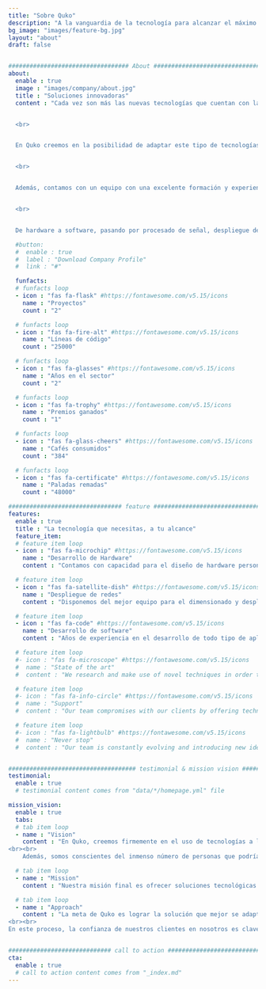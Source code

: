 ```yaml
---
title: "Sobre Quko"
description: "A la vanguardia de la tecnología para alcanzar el máximo rendimiento"
bg_image: "images/feature-bg.jpg"
layout: "about"
draft: false


################################## About #####################################
about:
  enable : true
  image : "images/company/about.jpg"
  title : "Soluciones innovadoras"
  content : "Cada vez son más las nuevas tecnologías que cuentan con la capacidad de revolucionar un negocio, una actividad o incluso un sector entero. Desde data science a inteligencia artificial, pasando por internet de las cosas o procesado de datos, es evidente que hoy día resulta crucial sacarle el máximo partido a estas herramientas para maximizar el rendimiento de cualquier actividad.


  <br>


  En Quko creemos en la posibilidad de adaptar este tipo de tecnologías de tal forma que puedan utilizarse en todo tipo de circunstancias diferentes, logrando así optimizar procesos de formas antes inimaginables. 


  <br>


  Además, contamos con un equipo con una excelente formación y experiencia en el sector para implementar estas técnicas de vanguardia a la hora de resolver cualquier problema que las requiera. 


  <br>


  De hardware a software, pasando por procesado de señal, despliegue de redes de comunicaciones o implementación de sistemas empotrados, en Quko siempre habrá un experto en la materia para ofrecerte la solución que mejor se adapte a tus necesidades."

  #button:
  #  enable : true
  #  label : "Download Company Profile"
  #  link : "#"

  funfacts:
  # funfacts loop
  - icon : "fas fa-flask" #https://fontawesome.com/v5.15/icons
    name : "Proyectos"
    count : "2"

  # funfacts loop
  - icon : "fas fa-fire-alt" #https://fontawesome.com/v5.15/icons
    name : "Líneas de código"
    count : "25000"

  # funfacts loop
  - icon : "fas fa-glasses" #https://fontawesome.com/v5.15/icons
    name : "Años en el sector"
    count : "2"

  # funfacts loop
  - icon : "fas fa-trophy" #https://fontawesome.com/v5.15/icons
    name : "Premios ganados"
    count : "1"

  # funfacts loop
  - icon : "fas fa-glass-cheers" #https://fontawesome.com/v5.15/icons
    name : "Cafés consumidos"
    count : "384"

  # funfacts loop
  - icon : "fas fa-certificate" #https://fontawesome.com/v5.15/icons
    name : "Paladas remadas"
    count : "48000"

################################ feature #####################################
features:
  enable : true
  title : "La tecnología que necesitas, a tu alcance"
  feature_item:
  # feature item loop
  - icon : "fas fa-microchip" #https://fontawesome.com/v5.15/icons
    name : "Desarrollo de Hardware"
    content : "Contamos con capacidad para el diseño de hardware personalizado para todos los casos de uso"

  # feature item loop
  - icon : "fas fa-satellite-dish" #https://fontawesome.com/v5.15/icons
    name : "Despliegue de redes"
    content : "Disponemos del mejor equipo para el dimensionado y despliegue de redes de telecomunicaciones"

  # feature item loop
  - icon : "fas fa-code" #https://fontawesome.com/v5.15/icons
    name : "Desarrollo de software"
    content : "Años de experiencia en el desarrollo de todo tipo de aplicaciones y soluciones de software"

  # feature item loop
  #- icon : "fas fa-microscope" #https://fontawesome.com/v5.15/icons
  #  name : "State of the art"
  #  content : "We research and make use of novel techniques in order to bring the most innovative solutions to the market"

  # feature item loop
  #- icon : "fas fa-info-circle" #https://fontawesome.com/v5.15/icons
  #  name : "Support"
  #  content : "Our team compromises with our clients by offering technical and advisorial support during the first months"

  # feature item loop
  #- icon : "fas fa-lightbulb" #https://fontawesome.com/v5.15/icons
  #  name : "Never stop"
  #  content : "Our team is constantly evolving and introducing new ideas and updates in our products"


#################################### testimonial & mission vision #######################################
testimonial:
  enable : true
  # testimonial content comes from "data/*/homepage.yml" file

mission_vision:
  enable : true
  tabs:
  # tab item loop
  - name : "Vision"
    content : "En Quko, creemos firmemente en el uso de tecnologías a la vanguardia con el fin de optimizar la eficiencia de cualquier tipo de actividad o proceso, ya sea industrial, profesional, deportivao o completamente nuevo.
<br><br>
    Además, somos conscientes del inmenso número de personas que podrían beneficiarse enormemente de la implantación de este tipo de soluciones, por lo que buscamos acercárselas de la manera más accesible posible"

  # tab item loop
  - name : "Mission"
    content : "Nuestra misión final es ofrecer soluciones tecnológicas de las que cualquier persona pueda hacer uso para alcanzar su máximo rendimiento. Además, buscamos lograr este objetivo no sólo mediante una mera implementación genérica de las diferentes tegnologías, sino poniendo al cliente en nuestro punto de mira y adaptando nuestra investigación y desarrollo a sus necesidades."

  # tab item loop
  - name : "Approach"
    content : "La meta de Quko es lograr la solución que mejor se adapte a los requerimientos de nuestros clientes. Para lograrlo, creemos en el establecimiento de una relación estrecha con ellos, de modo que nuestro equipo adquiera un entendimiento completo del problema a resolver y pueda así facilitarle la solución adecuada.
<br><br>
En este proceso, la confianza de nuestros clientes en nosotros es clave, por lo que basamos nuestra filosofía de trabajo en la buena comunicación y la confidencialidad."


############################# call to action #################################
cta:
  enable : true
  # call to action content comes from "_index.md"
---
```

